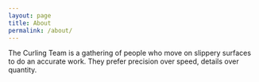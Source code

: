 ```yaml
---
layout: page
title: About
permalink: /about/
---
```


The Curling Team is a gathering of people who move on slippery surfaces to do an accurate work. They prefer precision over speed, details over quantity.

